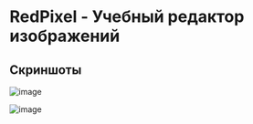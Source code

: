 # RedPixel - Учебный редактор изображений

## Скриншоты

![image](https://user-images.githubusercontent.com/60439555/216980157-204a5cec-2b20-4ddc-96c9-42e94d53db99.png)

![image](https://user-images.githubusercontent.com/60439555/216980793-3593230d-f615-4f56-a7d9-cf4473536ecd.png)
